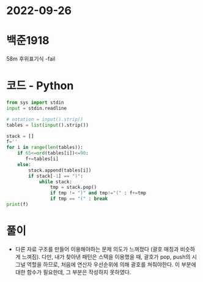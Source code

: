 # 2022-09-26

# 백준1918

58m 후위표기식 -fail

# 코드 - Python

```python
from sys import stdin
input = stdin.readline

# notation = input().strip()
tables = list(input().strip())

stack = []
f=''
for i in range(len(tables)):
    if 65<=ord(tables[i])<=90:
       f+=tables[i]
    else:
        stack.append(tables[i])
        if stack[-1] == ")":
            while stack:
                tmp = stack.pop()
                if tmp != ")" and tmp!="(" : f+=tmp
                if tmp == "(" : break
print(f)

```

# 풀이
- 다른 자료 구조를 만들어 이용해야하는 문제 의도가 느껴졌다 (괄호 매칭과 비슷하게 느껴짐). 다만, 내가 찾아낸 패턴은 스택을 이용했을 때, 괄호가 pop, push의 시그널 역할을 하므로, 처음에 연산자 우선순위에 의해 괄호를 쳐줘야한다. 이 부분에 대한 함수가 필요한데, 그 부분은 작성하지 못하였다.
